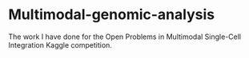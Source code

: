# Multimodal-genomic-analysis
The work I have done for the Open Problems in Multimodal Single-Cell Integration Kaggle competition.
